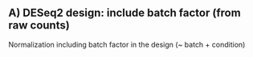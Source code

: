 ## A)	DESeq2 design: include batch factor (from raw counts)
Normalization including batch factor in the design (~ batch + condition)
